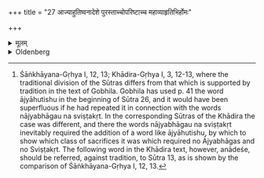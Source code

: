 +++
title = "27 आज्याहुतिष्वनादेशे पुरस्ताच्चोपरिष्टाच्च महाव्याहृतिभिर्होमः"

+++

<details><summary>मूलम्</summary>

आज्याहुतिष्वनादेशे पुरस्ताच्चोपरिष्टाच्च महाव्याहृतिभिर्होमः २७
</details>

<details><summary>Oldenberg</summary>

27. [^12]  At Ājya oblations he should, if no special rule is given, sacrifice with the Mahāvyāhṛtis before and after (the chief ceremonies).


[^12]:  Śāṅkhāyana-Gṛhya I, 12, 13; Khādira-Gṛhya I, 3, 12-13, where the traditional division of the Sūtras differs from that which is supported by tradition in the text of Gobhila. Gobhila has used p. 41 the word ājyāhutishu in the beginning of Sūtra 26, and it would have been superfluous if he had repeated it in connection with the words nājyabhāgau na sviṣṭakṛt. In the corresponding Sūtras of the Khādira the case was different, and there the words nājyabhāgau na sviṣṭakṛt inevitably required the addition of a word like ājyāhutishu, by which to show which class of sacrifices it was which required no Ājyabhāgas and no Sviṣṭakṛt. The following word in the Khādira text, however, anādeśe, should be referred, against tradition, to Sūtra 13, as is shown by the comparison of Śāṅkhāyana-Gṛhya I, 12, 13.
</details>

